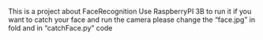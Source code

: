 This is a project about FaceRecognition
Use RaspberryPI 3B to run it
if you want to catch your face and run the camera
please change the “face.jpg” in fold and in “catchFace.py” code